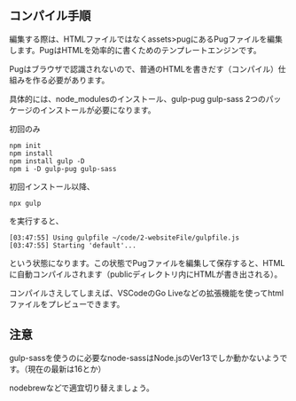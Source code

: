 ## コンパイル手順
編集する際は、HTMLファイルではなくassets>pugにあるPugファイルを編集します。PugはHTMLを効率的に書くためのテンプレートエンジンです。

Pugはブラウザで認識されないので、普通のHTMLを書きだす（コンパイル）仕組みを作る必要があります。

具体的には、node_modulesのインストール、gulp-pug gulp-sass 2つのパッケージのインストールが必要になります。

初回のみ
```shell
npm init
npm install
npm install gulp -D
npm i -D gulp-pug gulp-sass
```

初回インストール以降、
```shell
npx gulp
```
を実行すると、
```shell
[03:47:55] Using gulpfile ~/code/2-websiteFile/gulpfile.js
[03:47:55] Starting 'default'...
```
という状態になります。この状態でPugファイルを編集して保存すると、HTMLに自動コンパイルされます（publicディレクトリ内にHTMLが書き出される）。

コンパイルさえしてしまえば、VSCodeのGo Liveなどの拡張機能を使ってhtmlファイルをプレビューできます。

## 注意
gulp-sassを使うのに必要なnode-sassはNode.jsのVer13でしか動かないようです。（現在の最新は16とか）

nodebrewなどで適宜切り替えましょう。